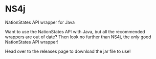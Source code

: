 # NS4j
NationStates API wrapper for Java

Want to use the NationStates API with Java, but all the recommended wrappers are out of date? Then look no further than NS4j, the *only* good NationStates API wrapper!

Head over to the releases page to download the jar file to use!

